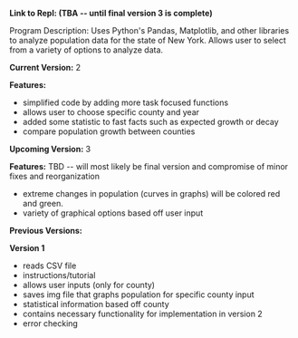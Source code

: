 **Link to Repl: (TBA -- until final version 3 is complete)**

Program Description: Uses Python's Pandas, Matplotlib, and other libraries to analyze population data for the state of New York. Allows user to select from a variety of options to analyze data.

**Current Version:** 2

**Features:**
- simplified code by adding more task focused functions
- allows user to choose specific county and year
- added some statistic to fast facts such as expected growth or decay
- compare population growth between counties

**Upcoming Version:** 3

**Features:**
TBD -- will most likely be final version and compromise of minor fixes and reorganization
- extreme changes in population (curves in graphs) will be colored red and green.
- variety of graphical options based off user input

**Previous Versions:**

**Version 1**
- reads CSV file
- instructions/tutorial
- allows user inputs (only for county)
- saves img file that graphs population for specific county input
- statistical information based off county
- contains necessary functionality for implementation in version 2
- error checking
